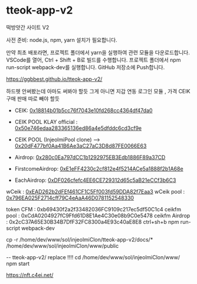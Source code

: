 # tteok-app-v2
떡방앗간 사이트 V2


사전 준비: node.js, npm, yarn 설치가 필요합니다.

만약 최초 배포라면, 프로젝트 폴더에서 yarn을 실행하여 관련 모듈을 다운로드합니다.
VSCode를 열어, Ctrl + Shift + B로 빌드를 수행합니다.
프로젝트 폴더에서 npm run-script webpack-dev를 실행합니다.
GitHub 저장소에 Push합니다.

https://ggbbest.github.io/tteok-app-v2/



하드헷 안써봤는데 아마도 써봐야 할듯
그게 아니면 지갑 연동 로그인 모듈 , 가격  CEIK 구매 판매 따로 빼야 할듯

- CEIK:                 [0x18814b01b5cc76f7043e10fd268cc4364df47da0](https://v2.scope.klaytn.com/token/0x18814b01b5cc76f7043e10fd268cc4364df47da0)
- CEIK POOL KLAY official : [0x50e746edaa283365136ed86a4e5dfddc6cd3cf9e](https://klayswap.com/exchange/pool/detail/0x50e746edaa283365136ed86a4e5dfddc6cd3cf9e)


- CEIK POOL (InjeolmiPool clone) --> [0x20dF477bf0Aa41B6Ae3aC27aC3D8d87FE0066E63](https://v2.scope.klaytn.com/account/0x20dF477bf0Aa41B6Ae3aC27aC3D8d87FE0066E63?tabId=tokenBalance)
- Airdrop:              [0x280c0Ea797dCC1b1292975EB3Edb1886F89a37CD](https://v2.scope.klaytn.com/account/0x280c0Ea797dCC1b1292975EB3Edb1886F89a37CD)
- FirstcomeAirdrop:     [0xE1eFF4230c2cf812e4f5214ACe5a1888f2b1A68e](https://v2.scope.klaytn.com/account/0xE1eFF4230c2cf812e4f5214ACe5a1888f2b1A68e)
- EachAirdrop:          [0xDF026cfefc4EE6CE729312d65c5aB21eCCf3b6C3](https://v2.scope.klaytn.com/account/0xDF026cfefc4EE6CE729312d65c5aB21eCCf3b6C3)

<!-- 2022-01-09
yarn add --dev hardhat
yarn hardhat compile -->
wCeik : [0xEAD262b2dFEf461CF1C5Ff003fd59DDA82f7Eaa3](https://v2.scope.klaytn.com/account/0xEAD262b2dFEf461CF1C5Ff003fd59DDA82f7Eaa3)
wCeik pool : [0x796EA025F2714cff79C4eAaA46D0781152548330](https://v2.scope.klaytn.com/account/0x796EA025F2714cff79C4eAaA46D0781152548330)


token CFM :  0xb69430f2a2f33482036FC9109c217ec5df50C1c4
ceikfm pool :  0xCdA0204927fC9Ffd61D8E1Ae4C30e08b9C0e5478
ceikfm Airdrop :  0x2cC37A65E30B34B7DfF32FC8300a4E93c40aE8E8
ctrl+sh+b
npm run-script webpack-dev

cp -r /home/dev/www/sol/injeolmiClon/tteok-app-v2/docs/* /home/dev/www/sol/injeolmiClon/www/public

-- tteok-app-v2/ replace !!!!
cd /home/dev/www/sol/injeolmiClon/www/
npm start

https://nft.c4ei.net/

